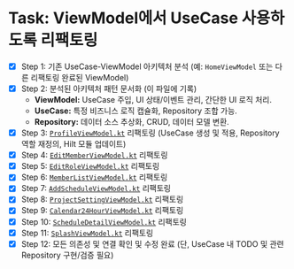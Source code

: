 # Task: ViewModel에서 UseCase 사용하도록 리팩토링

- [x] Step 1: 기존 UseCase-ViewModel 아키텍처 분석 (예: `HomeViewModel` 또는 다른 리팩토링 완료된 ViewModel)
- [x] Step 2: 분석된 아키텍처 패턴 문서화 (이 파일에 기록)
  - **ViewModel:** UseCase 주입, UI 상태/이벤트 관리, 간단한 UI 로직 처리.
  - **UseCase:** 특정 비즈니스 로직 캡슐화, Repository 조합 가능.
  - **Repository:** 데이터 소스 추상화, CRUD, 데이터 모델 변환.
- [x] Step 3: [`ProfileViewModel.kt`](mdc:feature/feature_main/src/main/java/com/example/feature_main/viewmodel/ProfileViewModel.kt) 리팩토링 (UseCase 생성 및 적용, Repository 역할 재정의, Hilt 모듈 업데이트)
- [x] Step 4: [`EditMemberViewModel.kt`](mdc:feature/feature_project/src/main/java/com/example/feature_project/members/viewmodel/EditMemberViewModel.kt) 리팩토링
- [x] Step 5: [`EditRoleViewModel.kt`](mdc:feature/feature_project/src/main/java/com/example/feature_project/roles/viewmodel/EditRoleViewModel.kt) 리팩토링
- [x] Step 6: [`MemberListViewModel.kt`](mdc:feature/feature_project/src/main/java/com/example/feature_project/members/viewmodel/MemberListViewModel.kt) 리팩토링
- [x] Step 7: [`AddScheduleViewModel.kt`](mdc:feature/feature_schedule/src/main/java/com/example/feature_schedule/viewmodel/AddScheduleViewModel.kt) 리팩토링
- [x] Step 8: [`ProjectSettingViewModel.kt`](mdc:feature/feature_project/src/main/java/com/example/feature_project/setting/viewmodel/ProjectSettingViewModel.kt) 리팩토링
- [x] Step 9: [`Calendar24HourViewModel.kt`](mdc:feature/feature_schedule/src/main/java/com/example/feature_schedule/viewmodel/Calendar24HourViewModel.kt) 리팩토링
- [x] Step 10: [`ScheduleDetailViewModel.kt`](mdc:feature/feature_schedule/src/main/java/com/example/feature_schedule/viewmodel/ScheduleDetailViewModel.kt) 리팩토링
- [x] Step 11: [`SplashViewModel.kt`](mdc:feature/feature_auth/src/main/java/com/example/feature_auth/viewmodel/SplashViewModel.kt) 리팩토링
- [x] Step 12: 모든 의존성 및 연결 확인 및 수정 완료 (단, UseCase 내 TODO 및 관련 Repository 구현/검증 필요) 